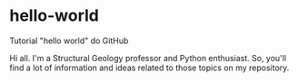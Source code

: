 # hello-world
Tutorial "hello world" do GitHub

Hi all. I'm a Structural Geology professor and Python enthusiast. So, you'll find a lot of information and ideas related to those topics on my repository.
